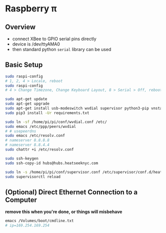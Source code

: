 # Raspberry π


## Overview
- connect XBee to GPIO serial pins directly
- device is /dev/ttyAMA0
- then standard python `serial` library can be used


## Basic Setup
```sh
sudo raspi-config
# 1, 2, 4 > Locale, reboot
sudo raspi-config
# 4 > Change Timezone, Change Keyboard Layout, 8 > Serial > Off, reboot

sudo apt-get update
sudo apt-get upgrade
sudo apt-get install usb-modeswitch wvdial supervisor python3-pip vnstat
sudo pip3 install -Ur requirements.txt

sudo ln -sf /home/pi/pi/conf/wvdial.conf /etc/
sudo emacs /etc/ppp/peers/wvdial
# # usepeerdns
sudo emacs /etc/resolv.conf
# nameserver 8.8.8.8
# nameserver 8.8.4.4
sudo chattr +i /etc/resolv.conf

sudo ssh-keygen
sudo ssh-copy-id hubs@hubs.heatseeknyc.com

sudo ln -s /home/pi/pi/conf/supervisor.conf /etc/supervisor/conf.d/heatseeknyc.conf
sudo supervisorctl reload
```


## (Optional) Direct Ethernet Connection to a Computer
**remove this when you're done, or things will misbehave**
```sh
emacs /Volumes/boot/cmdline.txt
# ip=169.254.169.254
```
